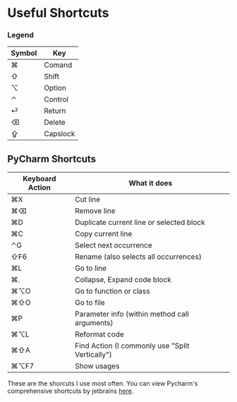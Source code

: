 # Useful Shortcuts
### Legend

Symbol   |  Key
---------|-----
&#8984;  | Comand
&#8679;  | Shift
&#8997;  | Option
&#8963;  | Control
&#9166;  | Return
&#9003;  | Delete
&#8682;  | Capslock


## PyCharm Shortcuts

Keyboard Action   |   What it does
----------------- | --------------
&#8984;X          | Cut line
&#8984;&#9003;    | Remove line
&#8984;D          | Duplicate current line or selected block
&#8984;C          | Copy current line
&#8963;G          | Select next occurrence
&#8679;F6         | Rename (also selects all occurrences)
&#8984;L          | Go to line
&#8984;.          | Collapse, Expand code block
&#8984;&#8997;O   | Go to function or class
&#8984;&#8679;O   | Go to file
&#8984;P          | Parameter info (within method call arguments)
&#8984;&#8997;L   | Reformat code
&#8984;&#8679;A   | Find Action (I commonly use "Split Vertically")
&#8984;&#8997;F7  | Show usages

These are the shorcuts I use most often. You can view Pycharm's comprehensive shortcuts by jetbrains [here](https://www.jetbrains.com/pycharm/docs/PyCharm_ReferenceCard_Mac.pdf).



